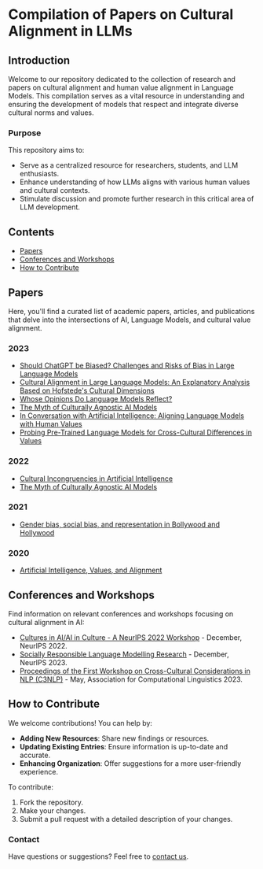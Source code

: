 # Compilation of Papers on Cultural Alignment in LLMs

## Introduction
Welcome to our repository dedicated to the collection of research and papers on cultural alignment and human value alignment in Language Models. This compilation serves as a vital resource in understanding and ensuring the development of models that respect and integrate diverse cultural norms and values.

### Purpose
This repository aims to:
- Serve as a centralized resource for researchers, students, and LLM enthusiasts.
- Enhance understanding of how LLMs aligns with various human values and cultural contexts.
- Stimulate discussion and promote further research in this critical area of LLM development.

## Contents
- [Papers](#papers)
- [Conferences and Workshops](#conferences-and-workshops)
- [How to Contribute](#how-to-contribute)

## Papers
Here, you'll find a curated list of academic papers, articles, and publications that delve into the intersections of AI, Language Models, and cultural value alignment.

### 2023
- [Should ChatGPT be Biased? Challenges and Risks of Bias in Large Language Models](https://arxiv.org/pdf/2304.03738.pdf)
- [Cultural Alignment in Large Language Models: An Explanatory Analysis Based on Hofstede's Cultural Dimensions](https://arxiv.org/abs/2309.12342)
- [Whose Opinions Do Language Models Reflect?](https://arxiv.org/pdf/2303.17548.pdf)
- [The Myth of Culturally Agnostic AI Models](https://arxiv.org/ftp/arxiv/papers/2211/2211.15271.pdf)
- [In Conversation with Artificial Intelligence: Aligning Language Models with Human Values](https://link.springer.com/article/10.1007/s13347-023-00606-x)
- [Probing Pre-Trained Language Models for Cross-Cultural Differences in Values](https://arxiv.org/abs/2203.13722)

### 2022
- [Cultural Incongruencies in Artificial Intelligence](https://arxiv.org/pdf/2211.13069.pdf)
- [The Myth of Culturally Agnostic AI Models](https://arxiv.org/ftp/arxiv/papers/2211/2211.15271.pdf)

### 2021
- [Gender bias, social bias, and representation in Bollywood and Hollywood](https://www.sciencedirect.com/science/article/pii/S266638992100283X)

### 2020
- [Artificial Intelligence, Values, and Alignment](https://link.springer.com/article/10.1007/s11023-020-09539-2)

## Conferences and Workshops
Find information on relevant conferences and workshops focusing on cultural alignment in AI:

- [Cultures in AI/AI in Culture - A NeurIPS 2022 Workshop](https://ai-cultures.github.io/) - December, NeurIPS 2022.
- [Socially Responsible Language Modelling Research](https://solar-neurips.github.io/) - December, NeurIPS 2023.
- [Proceedings of the First Workshop on Cross-Cultural Considerations in NLP (C3NLP)](https://aclanthology.org/volumes/2023.c3nlp-1/) - May, Association for Computational Linguistics 2023.

## How to Contribute
We welcome contributions! You can help by:
- **Adding New Resources**: Share new findings or resources.
- **Updating Existing Entries**: Ensure information is up-to-date and accurate.
- **Enhancing Organization**: Offer suggestions for a more user-friendly experience.

To contribute:
1. Fork the repository.
2. Make your changes.
3. Submit a pull request with a detailed description of your changes.

### Contact
Have questions or suggestions? Feel free to [contact us](mailto:reem.masoud.22@ucl.ac.uk).
